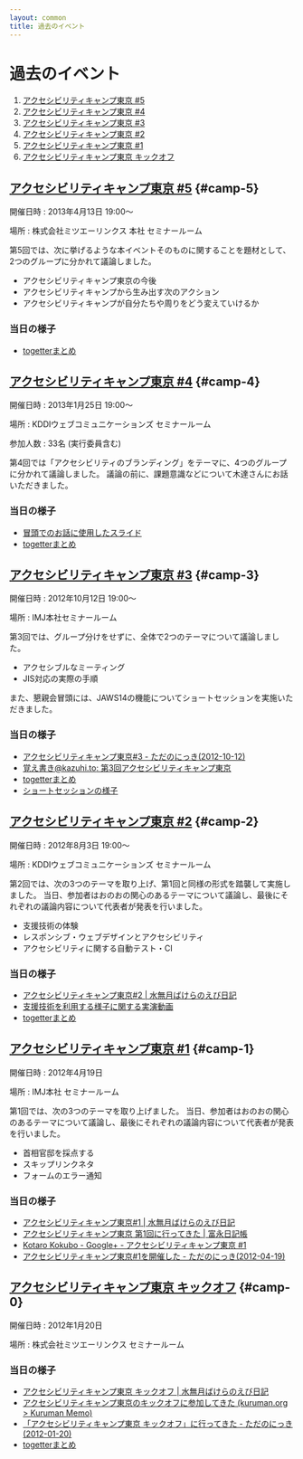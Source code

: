 ```yaml
---
layout: common
title: 過去のイベント
---
```

# 過去のイベント

1. [アクセシビリティキャンプ東京 #5](#camp-5)
1. [アクセシビリティキャンプ東京 #4](#camp-4)
1. [アクセシビリティキャンプ東京 #3](#camp-3)
1. [アクセシビリティキャンプ東京 #2](#camp-2)
1. [アクセシビリティキャンプ東京 #1](#camp-1)
1. [アクセシビリティキャンプ東京 キックオフ](#camp-0)


## [アクセシビリティキャンプ東京 #5](https://www.facebook.com/events/509400119102765/)	{#camp-5}

開催日時
:  2013年4月13日 19:00〜

場所
:  株式会社ミツエーリンクス 本社 セミナールーム


第5回では、次に挙げるような本イベントそのものに関することを題材として、2つのグループに分かれて議論しました。

* アクセシビリティキャンプ東京の今後
* アクセシビリティキャンプから生み出す次のアクション
* アクセシビリティキャンプが自分たちや周りをどう変えていけるか

### 当日の様子

* [togetterまとめ](http://togetter.com/li/487038)


## [アクセシビリティキャンプ東京 #4](https://www.facebook.com/events/230227743775695/)	{#camp-4}

開催日時
:  2013年1月25日 19:00〜

場所
:  KDDIウェブコミュニケーションズ セミナールーム

参加人数
:  33名 (実行委員含む)

第4回では「アクセシビリティのブランディング」をテーマに、4つのグループに分かれて議論しました。
議論の前に、課題意識などについて木達さんにお話いただきました。

### 当日の様子

* [冒頭でのお話に使用したスライド](http://www.slideshare.net/kazuhito/20130125-a11ycamptokyo)
* [togetterまとめ](http://togetter.com/li/445751)

## [アクセシビリティキャンプ東京 #3](https://www.facebook.com/events/210454565752323/)	{#camp-3}

開催日時
:  2012年10月12日 19:00〜

場所
:  IMJ本社セミナールーム

第3回では、グループ分けをせずに、全体で2つのテーマについて議論しました。

* アクセシブルなミーティング
* JIS対応の実際の手順

また、懇親会冒頭には、JAWS14の機能についてショートセッションを実施いただきました。

### 当日の様子

* [アクセシビリティキャンプ東京#3 - ただのにっき(2012-10-12)](http://sho.tdiary.net/20121012.html#p01)
* [覚え書き@kazuhi.to: 第3回アクセシビリティキャンプ東京](http://kidachi.kazuhi.to/blog/archives/037598.html)
* [togetterまとめ](http://togetter.com/li/391622)
* [ショートセッションの様子](http://www.youtube.com/playlist?list=PLLUSDE9UHNfvBgu-8NOAlXvk2o0g1VwBG)

## [アクセシビリティキャンプ東京 #2](https://www.facebook.com/events/251561581628691/)	{#camp-2}

開催日時
:  2012年8月3日 19:00〜

場所
:  KDDIウェブコミュニケーションズ セミナールーム

第2回では、次の3つのテーマを取り上げ、第1回と同様の形式を踏襲して実施しました。
当日、参加者はおのおの関心のあるテーマについて議論し、最後にそれぞれの議論内容について代表者が発表を行いました。

* 支援技術の体験
* レスポンシブ・ウェブデザインとアクセシビリティ
* アクセシビリティに関する自動テスト・CI

### 当日の様子

* [アクセシビリティキャンプ東京#2 \| 水無月ばけらのえび日記](http://bakera.jp/ebi/topic/4841)
* [支援技術を利用する様子に関する実演動画](http://www.youtube.com/playlist?list=PLLUSDE9UHNftRwL7gYg1iab-6yTv0XEEc)
* [togetterまとめ](http://togetter.com/li/353151)


## [アクセシビリティキャンプ東京 #1](https://www.facebook.com/events/255649237860688/) 	{#camp-1}

開催日時
:  2012年4月19日

場所
:  IMJ本社 セミナールーム

第1回では、次の3つのテーマを取り上げました。
当日、参加者はおのおの関心のあるテーマについて議論し、最後にそれぞれの議論内容について代表者が発表を行いました。

* 首相官邸を採点する
* スキップリンクネタ
* フォームのエラー通知

### 当日の様子

* [アクセシビリティキャンプ東京#1 \| 水無月ばけらのえび日記](http://bakera.jp/ebi/topic/4773)
* [アクセシビリティキャンプ東京 第1回に行ってきた \| 富永日記帳](http://w0s.jp/diary/217)
* [Kotaro Kokubo - Google+ - アクセシビリティキャンプ東京 #1](https://plus.google.com/u/0/113100517422007103669/posts/9oSLErkSG8Q)
* [アクセシビリティキャンプ東京#1を開催した - ただのにっき(2012-04-19)](http://sho.tdiary.net/20120419.html#p01)

## [アクセシビリティキャンプ東京 キックオフ](https://www.facebook.com/events/149976381777809/)	{#camp-0}

開催日時
:  2012年1月20日

場所
:  株式会社ミツエーリンクス セミナールーム

### 当日の様子

* [アクセシビリティキャンプ東京 キックオフ \| 水無月ばけらのえび日記](http://bakera.jp/ebi/topic/4695)
* [アクセシビリティキャンプ東京のキックオフに参加してきた (kuruman.org > Kuruman Memo)](http://kuruman.org/diary/2012/01/21/actokyo-kickoff)
* [「アクセシビリティキャンプ東京 キックオフ」に行ってきた - ただのにっき(2012-01-20)](http://sho.tdiary.net/20120120.html#p01)
* [togetterまとめ](http://togetter.com/li/244593)
